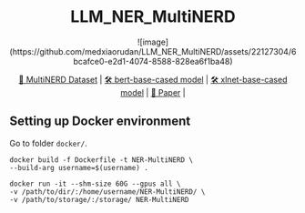 <div align="center">
<h1>
LLM_NER_MultiNERD
</h1>
<center>
![image](https://github.com/medxiaorudan/LLM_NER_MultiNERD/assets/22127304/6bcafce0-e2d1-4074-8588-828ea6f1ba48)
</center>

[🤗 MultiNERD Dataset](https://huggingface.co/models?library=span-marker) |
[🛠️ bert-base-cased model](https://huggingface.co/bert-base-cased) |
[🛠️ xlnet-base-cased model](https://huggingface.co/xlnet-base-cased) |
[📄 Paper](https://aclanthology.org/2022.findings-naacl.60.pdf) | 
</div>


## Setting up Docker environment 
Go to folder ```docker/```.
```
docker build -f Dockerfile -t NER-MultiNERD \
--build-arg username=$(username) .
```
```
docker run -it --shm-size 60G --gpus all \
-v /path/to/dir/:/home/username/NER-MultiNERD/ \
-v /path/to/storage/:/storage/ NER-MultiNERD
```
